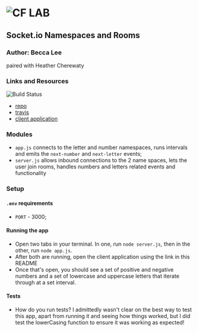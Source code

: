 ![CF](http://i.imgur.com/7v5ASc8.png) LAB
=================================================

## Socket.io Namespaces and Rooms

### Author: Becca Lee
paired with Heather Cherewaty

### Links and Resources
![Build Status](https://www.travis-ci.com/beccalee123/09-socket.io-ns.svg?branch=master)
* [repo](https://github.com/beccalee123/09-socket.io-ns)
* [travis](https://www.travis-ci.com/beccalee123/09-socket.io-ns)
* [client application](https://pmww0ww42q.codesandbox.io/)

### Modules
- `app.js` connects to the letter and number namespaces, runs intervals and emits the `next-number` and `next-letter` events;
- `server.js` allows inbound connections to the 2 name spaces, lets the user join rooms, handles numbers and letters related events and functionality

### Setup
#### `.env` requirements
* `PORT` - 3000;

#### Running the app
* Open two tabs in your terminal. In one, run `node server.js`, then in the other, run `node app.js`.
* After both are running, open the client application using the link in this README
* Once that's open, you should see a set of positive and negative numbers and a set of lowercase and uppercase letters that iterate through at a set interval.

#### Tests
* How do you run tests?
I admittedly wasn't clear on the best way to test this app, apart from running it and seeing how things worked, but I did test the lowerCasing function to ensure it was working as expected!
